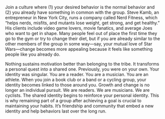 Join a culture where (1) your desired behavior is the normal
behavior and (2) you already have something in common with the
group. Steve Kamb, an entrepreneur in New York City, runs a
company called Nerd Fitness, which “helps nerds, misfits, and
mutants lose weight, get strong, and get healthy.” His clients include
video game lovers, movie fanatics, and average Joes who want to get in
shape. Many people feel out of place the first time they go to the gym
or try to change their diet, but if you are already similar to the other
members of the group in some way—say, your mutual love of Star
Wars—change becomes more appealing because it feels like something
people like you already do.

Nothing sustains motivation better than belonging to the tribe. It
transforms a personal quest into a shared one. Previously, you were on
your own. Your identity was singular. You are a reader. You are a
musician. You are an athlete. When you join a book club or a band or
a cycling group, your identity becomes linked to those around you.
Growth and change is no longer an individual pursuit. We are readers.
We are musicians. We are cyclists. The shared identity begins to
reinforce your personal identity. This is why remaining part of a group
after achieving a goal is crucial to maintaining your habits. It’s
friendship and community that embed a new identity and help
behaviors last over the long run.